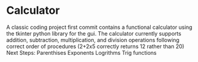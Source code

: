 # Calculator
A classic coding project first commit contains a functional calculator using the tkinter python library for the gui. 
The calculator currently supports addition, subtraction, multiplication, and division operations following correct order of procedures (2+2x5 correctly returns 12 rather than 20)
Next Steps:
  Parenthises
  Exponents
  Logrithms
  Trig functions
